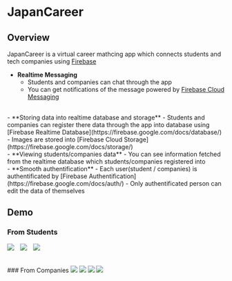 # JapanCareer

## Overview
JapanCareer is a virtual career mathcing app which connects students and tech companies using [Firebase](https://firebase.google.com/)
- **Realtime Messaging**
  - Students and companies can chat through the app
  - You can get notifications of the message powered by [Firebase Cloud Messaging](https://firebase.google.com/docs/cloud-messaging/)
<br>
- **Storing data into realtime database and storage**
  - Students and companies can register there data through the app into database using [Firebase Realtime Database](https://firebase.google.com/docs/database/)
  - Images are stored into [Firebase Cloud Storage](https://firebase.google.com/docs/storage/)
<br>
- **Viewing students/companies data**
  - You can see information fetched from the realtime database which students/companies registered into
<br>
- **Smooth authentification**
  - Each user(student / companies) is authentificated by [Firebase Authentification](https://firebase.google.com/docs/auth/)
  - Only authentificated person can edit the data of themselves

## Demo
### From Students
<img src="https://user-images.githubusercontent.com/32465018/47353289-d645d600-d6f6-11e8-8646-6dcb3e1e0194.gif">　<img src="https://user-images.githubusercontent.com/32465018/47353291-d645d600-d6f6-11e8-9759-cd2e62e4ddbc.gif">　<img src="https://user-images.githubusercontent.com/32465018/47353290-d645d600-d6f6-11e8-8c15-99f1e39f96af.gif">

<br>
### From Companies
<img src="https://user-images.githubusercontent.com/32465018/47353096-61729c00-d6f6-11e8-8303-aed0a13415c6.gif" > <img src="https://user-images.githubusercontent.com/32465018/47353095-60da0580-d6f6-11e8-96ca-56e6a4155386.gif" > <img src="https://user-images.githubusercontent.com/32465018/47353093-60416f00-d6f6-11e8-8ae6-c6f099faba2f.gif" > <img src="https://user-images.githubusercontent.com/32465018/47353097-620b3280-d6f6-11e8-9354-ef9a7e481835.gif">
